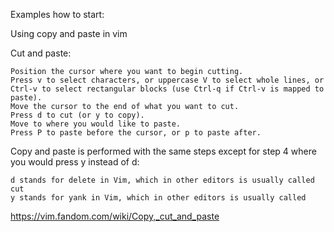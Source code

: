 
Examples how to start:

Using copy and paste in vim

Cut and paste:

    Position the cursor where you want to begin cutting.
    Press v to select characters, or uppercase V to select whole lines, or Ctrl-v to select rectangular blocks (use Ctrl-q if Ctrl-v is mapped to paste).
    Move the cursor to the end of what you want to cut.
    Press d to cut (or y to copy).
    Move to where you would like to paste.
    Press P to paste before the cursor, or p to paste after.

Copy and paste is performed with the same steps except for step 4 where you would press y instead of d:

    d stands for delete in Vim, which in other editors is usually called cut
    y stands for yank in Vim, which in other editors is usually called 
    

https://vim.fandom.com/wiki/Copy,_cut_and_paste